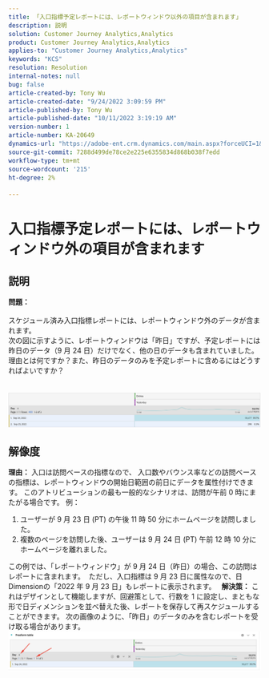 ```yaml
---
title: 「入口指標予定レポートには、レポートウィンドウ以外の項目が含まれます」
description: 説明
solution: Customer Journey Analytics,Analytics
product: Customer Journey Analytics,Analytics
applies-to: "Customer Journey Analytics,Analytics"
keywords: "KCS"
resolution: Resolution
internal-notes: null
bug: false
article-created-by: Tony Wu
article-created-date: "9/24/2022 3:09:59 PM"
article-published-by: Tony Wu
article-published-date: "10/11/2022 3:19:19 AM"
version-number: 1
article-number: KA-20649
dynamics-url: "https://adobe-ent.crm.dynamics.com/main.aspx?forceUCI=1&pagetype=entityrecord&etn=knowledgearticle&id=0d31ceec-1a3c-ed11-9db1-0022480869de"
source-git-commit: 7288d499de78ce2e225e6355834d868b038f7edd
workflow-type: tm+mt
source-wordcount: '215'
ht-degree: 2%

---
```


# 入口指標予定レポートには、レポートウィンドウ外の項目が含まれます

## 説明

<b>問題：
<br> </b>
<br>スケジュール済み入口指標レポートには、レポートウィンドウ外のデータが含まれます。
<br>次の図に示すように、レポートウィンドウは「昨日」ですが、予定レポートには昨日のデータ（9 月 24 日）だけでなく、他の日のデータも含まれていました。
<br>理由とは何ですか？また、昨日のデータのみを予定レポートに含めるにはどうすればよいですか？
<br> 
<br> 
<br>![](assets/___22f102a4-1b3c-ed11-9db1-0022480869de___.png)

## 解像度


<b>理由：</b>
入口は訪問ベースの指標なので、
入口数やバウンス率などの訪問ベースの指標は、レポートウィンドウの開始日範囲の前日にデータを属性付けできます。 このアトリビューションの最も一般的なシナリオは、訪問が午前 0 時にまたがる場合です。 例：

1. ユーザーが 9 月 23 日 (PT) の午後 11 時 50 分にホームページを訪問しました。
2. 複数のページを訪問した後、ユーザーは 9 月 24 日 (PT) 午前 12 時 10 分にホームページを離れました。


この例では、「レポートウィンドウ」が 9 月 24 日（昨日）の場合、この訪問はレポートに含まれます。 
ただし、入口指標は 9 月 23 日に属性なので、日Dimensionの「2022 年 9 月 23 日」もレポートに表示されます。
 
<b>解決策：</b>
これはデザインとして機能しますが、回避策として、行数を 1 に設定し、まともな形で日ディメンションを並べ替えた後、レポートを保存して再スケジュールすることができます。 次の画像のように、「昨日」のデータのみを含むレポートを受け取る場合があります。
 
![](assets/0905936a-1b3c-ed11-9db1-0022480869de.png)
